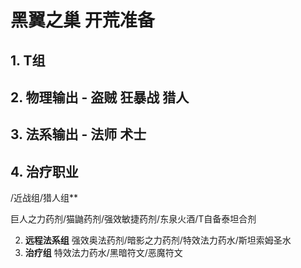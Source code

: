 # 黑翼之巢 开荒准备


## 1. **T组**

## 2. **物理输出 - 盗贼 狂暴战 猎人**

## 3. **法系输出 - 法师 术士**

## 4. **治疗职业**

/近战组/猎人组**

   巨人之力药剂/猫鼬药剂/强效敏捷药剂/东泉火酒/T自备泰坦合剂
   
   2. **远程法系组**
   强效奥法药剂/暗影之力药剂/特效法力药水/斯坦索姆圣水
   3. **治疗组**
   特效法力药水/黑暗符文/恶魔符文
